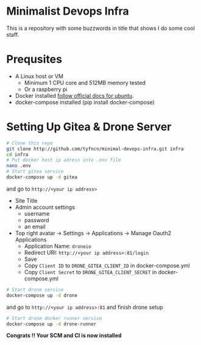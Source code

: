 # Minimalist Devops Infra

This is a repository with some buzzwords in title that shows I do some cool staff.

# Prequsites

* A Linux host or VM
    * Minimum 1 CPU core and 512MB memory tested
    * Or a raspberry pi
* Docker installed [follow official docs for ubuntu](https://docs.docker.com/engine/install/ubuntu/#install-using-the-convenience-script).
* docker-compose installed (pip install docker-compose)

# Setting Up Gitea & Drone Server

```bash
# Clone this repo
git clone http://github.com/tyfncn/minimal-devops-infra.git infra
cd infra
# Put docker host ip adress into .env file
nano .env
# Start gitea service
docker-compose up -d gitea
```
and go to `http://<your ip address>`

* Site Title
* Admin account settings
    * username
    * password
    * an email
* Top right avatar -> Settings -> Applications -> Manage Oauth2 Applications
    * Application Name: `droneio`
    * Redirect URI: `http://<your ip address>:81/login`
    * Save
    * Copy `Client ID` to `DRONE_GITEA_CLIENT_ID` in docker-compose.yml
    * Copy `Client Secret` to `DRONE_GITEA_CLIENT_SECRET` in docker-compose.yml

```bash
# Start drone service
docker-compose up -d drone
```
and go to `http://<your ip address>:81` and finish drone setup

```bash
# Start drone docker runner service
docker-compose up -d drone-runner
```

**Congrats !! Your SCM and CI is now installed**